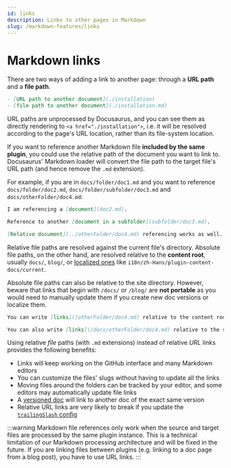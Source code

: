 ```yaml
---
id: links
description: Links to other pages in Markdown
slug: /markdown-features/links
---
```


# Markdown links

There are two ways of adding a link to another page: through a **URL path** and a **file path**.

```md
- [URL path to another document](./installation)
- [file path to another document](./installation.md)
```

URL paths are unprocessed by Docusaurus, and you can see them as directly rendering to `<a href="./installation">`, i.e. it will be resolved according to the page's URL location, rather than its file-system location.

If you want to reference another Markdown file **included by the same plugin**, you could use the relative path of the document you want to link to. Docusaurus' Markdown loader will convert the file path to the target file's URL path (and hence remove the `.md` extension).

For example, if you are in `docs/folder/doc1.md` and you want to reference `docs/folder/doc2.md`, `docs/folder/subfolder/doc3.md` and `docs/otherFolder/doc4.md`:

```md title="docs/folder/doc1.md"
I am referencing a [document](doc2.md).

Reference to another [document in a subfolder](subfolder/doc3.md).

[Relative document](../otherFolder/doc4.md) referencing works as well.
```

Relative file paths are resolved against the current file's directory. Absolute file paths, on the other hand, are resolved relative to the **content root**, usually `docs/`, `blog/`, or [localized ones](../../i18n/i18n-tutorial.md) like `i18n/zh-Hans/plugin-content-docs/current`.

Absolute file paths can also be relative to the site directory. However, beware that links that begin with `/docs/` or `/blog/` are **not portable** as you would need to manually update them if you create new doc versions or localize them.

```md
You can write [links](/otherFolder/doc4.md) relative to the content root (`/docs/`).

You can also write [links](/docs/otherFolder/doc4.md) relative to the site directory, but it's not recommended.
```

Using relative *file* paths (with `.md` extensions) instead of relative *URL* links provides the following benefits:

- Links will keep working on the GitHub interface and many Markdown editors
- You can customize the files' slugs without having to update all the links
- Moving files around the folders can be tracked by your editor, and some editors may automatically update file links
- A [versioned doc](../docs/versioning.md) will link to another doc of the exact same version
- Relative URL links are very likely to break if you update the [`trailingSlash` config](../../api/docusaurus.config.js.md#trailingSlash)

:::warning
Markdown file references only work when the source and target files are processed by the same plugin instance. This is a technical limitation of our Markdown processing architecture and will be fixed in the future. If you are linking files between plugins (e.g. linking to a doc page from a blog post), you have to use URL links.
:::
